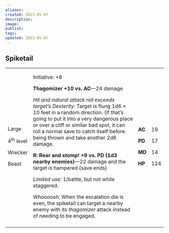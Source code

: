 ```yaml
---
aliases: 
created: 2023-05-07
description: 
image: 
publish: 
tags: 
updated: 2023-05-07
---
```


## Spiketail

<table>
<colgroup>
<col style="width: 16%" />
<col style="width: 71%" />
<col style="width: 5%" />
<col style="width: 6%" />
</colgroup>
<tbody>
<tr class="odd">
<td><p>Large</p>
<p>4<sup>th</sup> level</p>
<p>Wrecker</p>
<p>Beast</p></td>
<td><p>Initiative: +8</p>
<p><strong>Thagomizer +10 vs. AC</strong>—24 damage</p>
<p><em>Hit and natural attack roll exceeds target’s Dexterity:</em>
Target is flung 1d6 × 10 feet in a random direction. (If that’s going to
put it into a very dangerous place or over a cliff or similar bad spot,
it can roll a normal save to catch itself before being thrown and take
another 2d6 damage.</p>
<p><strong>R: Rear and stomp! +9 vs. PD (1d3 nearby enemies)</strong>—22
damage and the target is hampered (save ends)</p>
<p><em>Limited use:</em> 1/battle, but not while staggered.</p>
<p><em>Whoooosh:</em> When the escalation die is even, the spiketail can
target a nearby enemy with its <em>thagomizer</em> attack instead of
needing to be engaged.</p></td>
<td><p><strong>AC</strong></p>
<p><strong>PD</strong></p>
<p><strong>MD</strong></p>
<p><strong>HP</strong></p></td>
<td><p>19</p>
<p>17</p>
<p>14</p>
<p>124</p></td>
</tr>
<tr class="even">
<td></td>
<td></td>
<td></td>
<td></td>
</tr>
</tbody>
</table>

